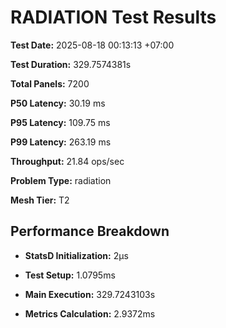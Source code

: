 # RADIATION Test Results

**Test Date:** 2025-08-18 00:13:13 +07:00

**Test Duration:** 329.7574381s

**Total Panels:** 7200

**P50 Latency:** 30.19 ms

**P95 Latency:** 109.75 ms

**P99 Latency:** 263.19 ms

**Throughput:** 21.84 ops/sec

**Problem Type:** radiation

**Mesh Tier:** T2


## Performance Breakdown

- **StatsD Initialization:** 2µs

- **Test Setup:** 1.0795ms

- **Main Execution:** 329.7243103s

- **Metrics Calculation:** 2.9372ms

